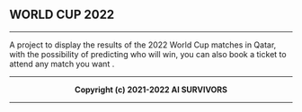 ## WORLD CUP 2022

---

A project to display the results of the 2022 World Cup matches in Qatar, with the possibility of predicting who will win, you can also book a ticket to attend any match you want .

---
<b>
<p align="center">
Copyright (c) 2021-2022 AI SURVIVORS
</p>

---
